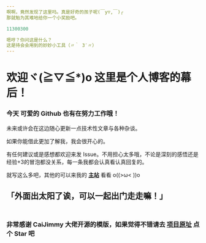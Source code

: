 ```yaml
---
啊啊，竟然发现了这里吗。真是好奇的孩子呢(￣y▽,￣)╭
那就勉为其难地给你一个小奖励吧。 

11300300

嗯哼？你问这是什么？
这是待会会用到的妙妙小工具（〃｀ 3′〃）
---
```

# 欢迎ヾ(≧▽≦*)o 这里是个人博客的幕后！

### 今天 可爱的 Github 也有在努力工作哦！

未来或许会在这边随心更新一点技术性文章与各种杂谈。

如果你能借此更加了解我，我会很开心的。

有任何建议或是感想都欢迎来发 Issue。不用担心太多哦，不论是深刻的感悟还是经验+3的冒泡都没关系，每一条我都会认真看认真回复的。

就写这么多吧，其他的可以来我的 [**主站**](https://c9quartz.github.io "真的不来看看嘛 ～(　TロT)σ") 看看 o((>ω< ))o

**「外面出太阳了诶，可以一起出门走走嘛！」**
<br>
<br>
---
### 非常感谢 CaiJimmy 大佬开源的模版，如果觉得不错请去 [项目原址](https://github.com/CaiJimmy/hugo-theme-stack-starter) 点个 Star 吧